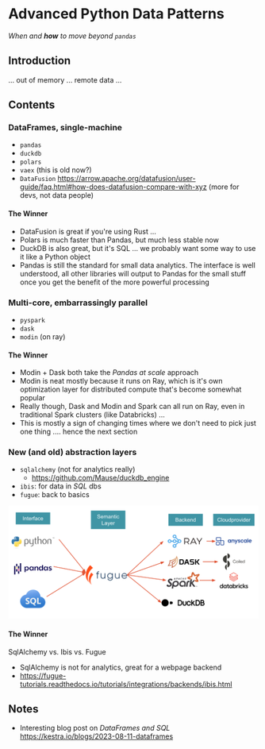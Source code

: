 # Advanced Python Data Patterns

*When and **how** to move beyond `pandas`*

## Introduction

... out of memory ... remote data ... 

## Contents

### DataFrames, single-machine
* `pandas`
* `duckdb`
* `polars`
* `vaex` (this is old now?)
* `DataFusion` https://arrow.apache.org/datafusion/user-guide/faq.html#how-does-datafusion-compare-with-xyz (more for devs, not data people)

#### The Winner

* DataFusion is great if you're using Rust ...
* Polars is much faster than Pandas, but much less stable now
* DuckDB is also great, but it's SQL ... we probably want some way to use it like a Python object
* Pandas is still the standard for small data analytics. The interface is well understood, all other libraries will output to Pandas for the small stuff once you get the benefit of the more powerful processing

### Multi-core, embarrassingly parallel
* `pyspark`
* `dask`
* `modin` (on ray)

#### The Winner

* Modin + Dask both take the *Pandas at scale* approach
* Modin is neat mostly because it runs on Ray, which is it's own optimization layer for distributed compute that's become somewhat popular
* Really though, Dask and Modin and Spark can all run on Ray, even in traditional Spark clusters (like Databricks) ...
* This is mostly a sign of changing times where we don't need to pick just one thing .... hence the next section

### New (and old) abstraction layers
* `sqlalchemy` (not for analytics really)
    * https://github.com/Mause/duckdb_engine
* `ibis`: for data in *SQL* dbs
* `fugue`: back to basics

![Alt text](image.png)

#### The Winner 

SqlAlchemy vs. Ibis vs. Fugue

* SqlAlchemy is not for analytics, great for a webpage backend
* https://fugue-tutorials.readthedocs.io/tutorials/integrations/backends/ibis.html


## Notes

* Interesting blog post on *DataFrames and SQL* https://kestra.io/blogs/2023-08-11-dataframes
